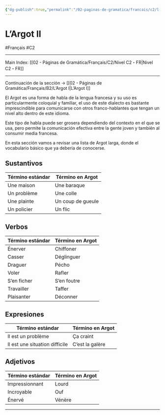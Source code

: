 ```yaml
---
{"dg-publish":true,"permalink":"/02-paginas-de-gramatica/francais/c2/l-argot-ii/"}
---
```


# L’Argot II
#Français #C2
___
Main Index: [[02 - Páginas de Gramática/Français/C2/Nivel C2・FR\|Nivel C2・FR]]
___
Continuación de la sección → [[02 - Páginas de Gramática/Français/B2/L’Argot I\|L’Argot I]]

El Argot es una forma de habla de la lengua francesa y su uso es particularmente coloquial y familiar, el uso de este dialecto es bastante imprescindible para comunicarse con otros franco-hablantes que tengan un nivel alto dentro de este idioma.

Este tipo de habla puede ser grosera dependiendo del contexto en el que se usa, pero permite la comunicación efectiva entre la gente joven y también al consumir media francesa.

En esta sección vamos a revisar una lista de Argot larga, donde el vocabulario básico que ya debería de conocerse.

## Sustantivos

| Término estándar | Término en Argot  |
| ---------------- | ----------------- |
| Une maison       | Une baraque       |
| Un problème      | Une colle         |
| Une plainte      | Un coup de gueule |
| Un policier      | Un flic           |

## Verbos

| Término estándar | Término en Argot |
| ---------------- | ---------------- |
| Énerver          | Chiffoner        |
| Casser           | Déglinguer       |
| Draguer          | Pécho            |
| Voler            | Rafler           |
| S’en ficher      | S’en foutre      |
| Travailler       | Taffer           |
| Plaisanter       | Déconner         |
## Expresiones

| Término estándar               | Término en Argot |
| ------------------------------ | ---------------- |
| Il est un problème             | Ça craint        |
| Il est une situation difficile | C’est la galère  |
## Adjetivos

| Término estándar | Término en Argot |
| ---------------- | ---------------- |
| Impressionnant   | Lourd            |
| Incroyable       | Ouf              |
| Énervé           | Vénère           |
___